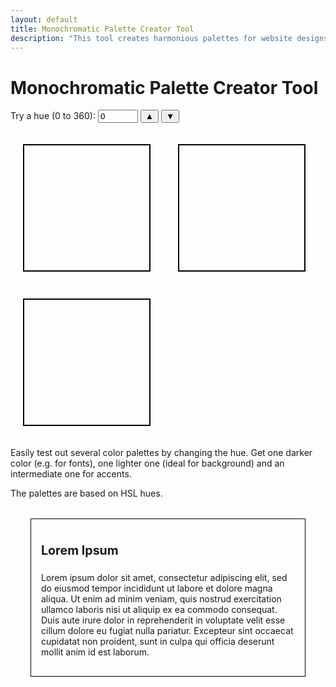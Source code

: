 ```yaml
---
layout: default
title: Monochromatic Palette Creator Tool
description: "This tool creates harmonious palettes for website designs and front-end development. Quickly test out many palettes and see them in mock website."
---
```

<style>
  .colorSquare {
    width: 200px;
    height: 200px;
    margin: 20px;
    border: 2px solid black;
    display: inline-block;
  }

  .contentBox {
    margin:32px;
    padding: 16px;
    border: 1px solid black;
  }
</style>
  <h1>Monochromatic Palette Creator Tool</h1>
  
  <label for="hue">Try a hue (0 to 360):</label>
  <input type="number" id="hue" value="0" min="0" max="360">
  <button onclick="increment('hue')">▲</button>
  <button onclick="decrement('hue')">▼</button>
  <br>
  
  <div id="colorSquare" class="colorSquare"></div>
  <div id="darkColorSquare" class="colorSquare"></div>
  <div id="accentColorSquare" class="colorSquare"></div>

  <p>Easily test out several color palettes by changing the hue. Get one darker color (e.g. for fonts), one lighter one (ideal for background) and an intermediate one for accents.</p>
  <p>The palettes are based on HSL hues.</p>

  <div id='theDiv' class="contentBox">
    <p id="theH2" style="font-weight:700;font-size:1.4em;line-height:1.5;">Lorem Ipsum</p>
    <p id="theP">Lorem ipsum dolor sit amet, consectetur adipiscing elit, sed do eiusmod tempor incididunt ut labore et dolore magna aliqua. Ut enim ad minim veniam, quis nostrud exercitation ullamco laboris nisi ut aliquip ex ea commodo consequat. Duis aute irure dolor in reprehenderit in voluptate velit esse cillum dolore eu fugiat nulla pariatur. Excepteur sint occaecat cupidatat non proident, sunt in culpa qui officia deserunt mollit anim id est laborum.</p>
  </div>
  
  <script>
    const colorSquare = document.getElementById('colorSquare');
    const accentColorSquare = document.getElementById('accentColorSquare');
    const darkColorSquare = document.getElementById('darkColorSquare');
    const hueInput = document.getElementById('hue');

    function updateColor() {
      const hue = hueInput.value;

      const baseColor = `hsl(${hue}, 80%, 40%)`;
      const lightColor = `hsl(${hue}, 90%, 96%)`;
      const darkColor = `hsl(${hue}, 90%, 20%)`;

      colorSquare.style.backgroundColor = baseColor;
      darkColorSquare.style.backgroundColor = darkColor;
      accentColorSquare.style.backgroundColor = lightColor;

      const theDiv = document.getElementById('theDiv');
      const theH2 = document.getElementById('theH2');
      const theP = document.getElementById('theP');
      theDiv.style.backgroundColor = lightColor;
      theH2.style.color = baseColor;
      theP.style.color = darkColor;
    }

    function increment(property) {
      const input = document.getElementById(property);
      let value = parseInt(input.value);
      if (value < parseInt(input.max)) {
        value++;
        input.value = value;
        updateColor();
      }
    }

    function decrement(property) {
      const input = document.getElementById(property);
      let value = parseInt(input.value);
      if (value > parseInt(input.min)) {
        value--;
        input.value = value;
        updateColor();
      }
    }

    hueInput.addEventListener('change', updateColor);
    updateColor();
  </script>
